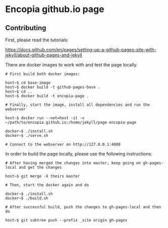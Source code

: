 # Encopia github.io page

## Contributing

First, please read the tutorials:

https://docs.github.com/en/pages/setting-up-a-github-pages-site-with-jekyll/about-github-pages-and-jekyll

There are docker images to work with and test the page locally.

```
# First build both docker images:

host~$ cd base-image
host~$ docker build -t github-pages-base .
host~$ cd ..
host~$ docker build -t encopia-page .

# Finally, start the image, install all dependencies and run the webserver

host~$ docker run --net=host -it -v ~/path/to/encopia.github.io:/home/jekyll/page encopia-page

docker~$ ./install.sh
docker~$ ./serve.sh 

# Connect to the webserver on http://127.0.0.1:4000
```
In order to build the page locally, please use the following instructions:

```
# After having merged the changes into master, keep going on gh-pages-local and get the changes

host~$ git merge -X theirs master

# Then, start the docker again and do

docker~$ ./install.sh
docker~$ ./build.sh

# After successful build, push the changes to gh-pages-local and then do

host~$ git subtree push --prefix _site origin gh-pages
```
